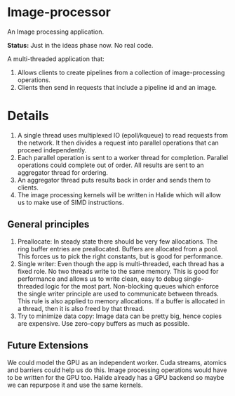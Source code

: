 Image-processor
===============

An Image processing application.

**Status:**  Just in the ideas phase now. No real code.

A multi-threaded application that:

1.  Allows clients to create pipelines from a collection of image-processing operations.
2.  Clients then send in requests that include a pipeline id and an image.

Details
=====

1.  A single thread uses multiplexed IO (epoll/kqueue) to read requests from the network. It then divides a request into parallel operations that can proceed independently.
2.  Each parallel operation is sent to a worker thread for completion. Parallel operations could complete out of order. All results are sent to an aggregator thread for ordering.
3.  An aggregator thread puts results back in order and sends them to clients.
4. The image processing kernels will be written in Halide which will allow us to make use of SIMD instructions.

General principles
---------------

1.  Preallocate: In steady state there should be very few allocations. The ring buffer entries are preallocated. Buffers are allocated from a pool. This forces us to pick the right constants, but is good for performance.
2.  Single writer: Even though the app is multi-threaded, each thread has a fixed role. No two threads write to the same memory. This is good for performance and allows us to write clean, easy to debug single-threaded logic for the most part. Non-blocking queues which enforce the single writer principle are used to communicate between threads. This rule is also applied to memory allocations. If a buffer is allocated in a thread, then it is also freed by that thread.
3.  Try to minimize data copy: Image data can be pretty big, hence copies are expensive. Use zero-copy buffers as much as possible.

Future Extensions
---------------

 We could model the GPU as an independent worker. Cuda streams, atomics and barriers could help us do this. Image processing operations would have to be written for the GPU too. Halide already has a GPU backend so maybe we can repurpose it and use the same kernels.



